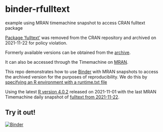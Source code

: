 # binder-rfulltext
example using MRAN timemachine snapshot to access CRAN fulltext package

[Package ‘fulltext’](https://cran.r-project.org/web/packages/fulltext/index.html)
was removed from the CRAN repository and archived on 2021-11-22 for policy violation.

Formerly available versions can be obtained from the [archive](https://cran.r-project.org/src/contrib/Archive/fulltext).

It can also be accessed through the Timemachine on [MRAN](https://mran.microsoft.com/).

This repo demonstrates how to use [Binder](https://mybinder.org/) with MRAN snapshots to access the archived version for the purposes of reproducibility. We do this by [specifying an R environment with a runtime.txt file](https://mybinder.readthedocs.io/en/latest/examples/sample_repos.html?highlight=sample#specifying-an-r-environment-with-a-runtime-txt-file)

Using the latest [R version 4.0.2](https://cran.r-project.org/src/base/R-4) released on 2021-11-01 with the last MRAN Timemachine daily snapshot of [fulltext from 2021-11-22](https://mran.microsoft.com/package/fulltext).

## Try it out!
[![Binder](https://mybinder.org/badge_logo.svg)](https://mybinder.org/v2/gh/aculich/binder-rfulltext/HEAD)

